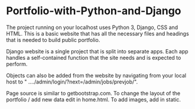 # Portfolio-with-Python-and-Django

The project running on your localhost uses Python 3, Django, CSS and HTML. This is a basic website that has all the necessary files and headings that is needed to build public portfolio.  

Django website is a single project that is split into separate apps. Each app handles a self-contained function that the site needs and is expected to perform. 

Objects can also be added from the website by navigating from your local host to " ..../admin/login/?next=/admin/jobs/prevjob/".

Page source is similar to getbootstrap.com. To change the layout of the portfolio / add new data edit in home.html. To add images, add in static. 
